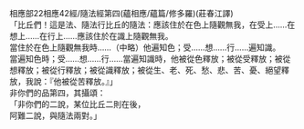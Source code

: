 相應部22相應42經/隨法經第四(蘊相應/蘊篇/修多羅)(莊春江譯)  
「比丘們！這是法、隨法行比丘的隨法：應該住於在色上隨觀無我，在受上……在想上……在行上……應該住於在識上隨觀無我。  
當住於在色上隨觀無我時……（中略）他遍知色；受……想……行……遍知識。  
當遍知色時；受……想……行……當遍知識時，他被從色釋放；被從受釋放；被從想釋放；被從行釋放；被從識釋放；被從生、老、死、愁、悲、苦、憂、絕望釋放，我說：『他被從苦釋放。』」  
非你們的品第四，其攝頌：  
「非你們的二說，某位比丘二則在後，  
阿難二說，與隨法兩對。」  
  
  
  
